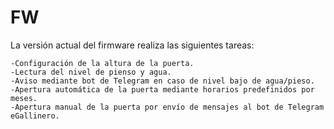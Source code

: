 # FW

La versión actual del firmware realiza las siguientes tareas:

	-Configuración de la altura de la puerta.
	-Lectura del nivel de pienso y agua.
	-Aviso mediante bot de Telegram en caso de nivel bajo de agua/pieso.
	-Apertura automática de la puerta mediante horarios predefinidos por meses.
	-Apertura manual de la puerta por envío de mensajes al bot de Telegram eGallinero.
